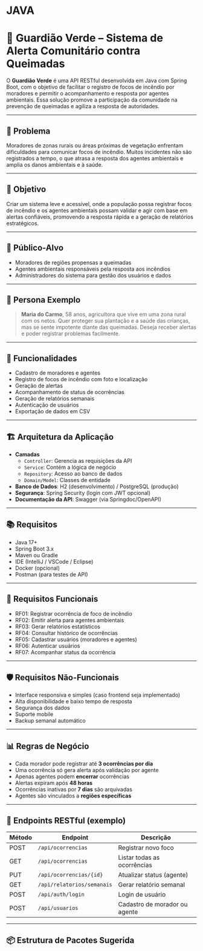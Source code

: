 # JAVA

# 🌱 Guardião Verde – Sistema de Alerta Comunitário contra Queimadas

O **Guardião Verde** é uma API RESTful desenvolvida em Java com Spring Boot, com o objetivo de facilitar o registro de focos de incêndio por moradores e permitir o acompanhamento e resposta por agentes ambientais. Essa solução promove a participação da comunidade na prevenção de queimadas e agiliza a resposta de autoridades.

---

## 📌 Problema

Moradores de zonas rurais ou áreas próximas de vegetação enfrentam dificuldades para comunicar focos de incêndio. Muitos incidentes não são registrados a tempo, o que atrasa a resposta dos agentes ambientais e amplia os danos ambientais e à saúde.

---

## 🎯 Objetivo

Criar um sistema leve e acessível, onde a população possa registrar focos de incêndio e os agentes ambientais possam validar e agir com base em alertas confiáveis, promovendo a resposta rápida e a geração de relatórios estratégicos.

---

## 👥 Público-Alvo

- Moradores de regiões propensas a queimadas
- Agentes ambientais responsáveis pela resposta aos incêndios
- Administradores do sistema para gestão dos usuários e dados

---

## 👩 Persona Exemplo

> **Maria do Carmo**, 58 anos, agricultora que vive em uma zona rural com os netos. Quer proteger sua plantação e a saúde das crianças, mas se sente impotente diante das queimadas. Deseja receber alertas e poder registrar problemas facilmente.

---

## 🧩 Funcionalidades

- Cadastro de moradores e agentes
- Registro de focos de incêndio com foto e localização
- Geração de alertas
- Acompanhamento de status de ocorrências
- Geração de relatórios semanais
- Autenticação de usuários
- Exportação de dados em CSV

---

## 🏗️ Arquitetura da Aplicação

- **Camadas**
  - `Controller`: Gerencia as requisições da API
  - `Service`: Contém a lógica de negócio
  - `Repository`: Acesso ao banco de dados
  - `Domain/Model`: Classes de entidade
- **Banco de Dados**: H2 (desenvolvimento) / PostgreSQL (produção)
- **Segurança**: Spring Security (login com JWT opcional)
- **Documentação da API**: Swagger (via Springdoc/OpenAPI)

---

## 📚 Requisitos

- Java 17+
- Spring Boot 3.x
- Maven ou Gradle
- IDE (IntelliJ / VSCode / Eclipse)
- Docker (opcional)
- Postman (para testes de API)

---

## 🔐 Requisitos Funcionais

- RF01: Registrar ocorrência de foco de incêndio
- RF02: Emitir alerta para agentes ambientais
- RF03: Gerar relatórios estatísticos
- RF04: Consultar histórico de ocorrências
- RF05: Cadastrar usuários (moradores e agentes)
- RF06: Autenticar usuários
- RF07: Acompanhar status da ocorrência

---

## 🛡️ Requisitos Não-Funcionais

- Interface responsiva e simples (caso frontend seja implementado)
- Alta disponibilidade e baixo tempo de resposta
- Segurança dos dados
- Suporte mobile
- Backup semanal automático

---

## 📊 Regras de Negócio

- Cada morador pode registrar até **3 ocorrências por dia**
- Uma ocorrência só gera alerta após validação por agente
- Apenas agentes podem **encerrar** ocorrências
- Alertas expiram após **48 horas**
- Ocorrências inativas por **7 dias** são arquivadas
- Agentes são vinculados a **regiões específicas**

---

## 🔄 Endpoints RESTful (exemplo)

| Método | Endpoint                   | Descrição                          |
|--------|----------------------------|------------------------------------|
| POST   | `/api/ocorrencias`         | Registrar novo foco                |
| GET    | `/api/ocorrencias`         | Listar todas as ocorrências        |
| PUT    | `/api/ocorrencias/{id}`    | Atualizar status (agente)          |
| GET    | `/api/relatorios/semanais` | Gerar relatório semanal            |
| POST   | `/api/auth/login`          | Login de usuário                   |
| POST   | `/api/usuarios`            | Cadastro de morador ou agente      |

---

## 📦 Estrutura de Pacotes Sugerida

